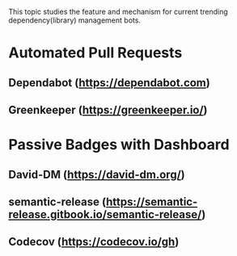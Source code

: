 This topic studies the feature and mechanism for current trending dependency(library) management bots.

# Automated Pull Requests

## Dependabot (https://dependabot.com)

## Greenkeeper (https://greenkeeper.io/)

# Passive Badges with Dashboard

## David-DM (https://david-dm.org/)

## semantic-release (https://semantic-release.gitbook.io/semantic-release/)

## Codecov (https://codecov.io/gh)
